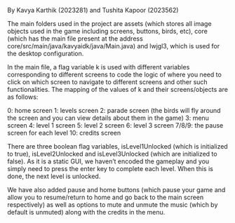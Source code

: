 By Kavya Karthik (2023281) and Tushita Kapoor (2023562)

The main folders used in the project are assets (which stores all image objects used in the game including screens, buttons, birds, etc), core (which has the main file present at the address core/src/main/java/kavyaidk/java/Main.java) and lwjgl3, which is used for the desktop configuration.

In the main file, a flag variable k is used with different variables corresponding to different screens to code the logic of where you need to click on which screen to navigate to different screens and other such functionalities. The mapping of the values of k and their screens/objects are as follows:

0: home screen
1: levels screen
2: parade screen (the birds will fly around the screen and you can view details about them in the game)
3: menu screen
4: level 1 screen
5: level 2 screen
6: level 3 screen
7/8/9: the pause screen for each level
10: credits screen

There are three boolean flag variables, isLevel1Unlocked (which is initialized to true), isLevel2Unlocked and isLevel3Unlocked (which are initialized to false). As it is a static GUI, we haven’t encoded the gameplay and you simply need to press the enter key to complete each level. When this is done, the next level is unlocked.

We have also added pause and home buttons (which pause your game and allow you to resume/return to home and go back to the main screen respectively) as well as options to mute and unmute the music (which by default is unmuted) along with the credits in the menu.

